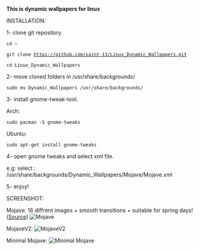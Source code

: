 <Text>

<b>This is dynamic wallpapers for linux</b>

INSTALLATION:


1- clone git repository

<code>cd ~</code>

<code>git clone https://github.com/saint-13/Linux_Dynamic_Wallpapers.git</code>

<code>cd Linux_Dynamic_Wallpapers</code>

2- move cloned folders in /usr/share/backgrounds/

<code>sudo mv Dynamic_Wallpapers /usr/share/backgrounds/</code>

3- install gnome-tweak-tool.

Arch:

<code>sudo pacman -S gnome-tweaks</code>

Ubuntu:

<code>sudo apt-get install gnome-tweaks</code>

4- open gnome tweaks and select xml file.

e.g: select : /usr/share/backgrounds/Dynamic_Wallpapers/Mojave/Mojave.xml

5- enjoy!

SCREENSHOT:

Mojave: 16 diffrent images + smooth transitions + suitable for spring days!([Source](https://gist.github.com/trongthanh/7d632e90687e1bc219e1f3262d337702))
![Mojave](https://raw.githubusercontent.com/saint-13/Linux_Dynamic_Wallpapers/main/Screenshots/Screenshot%20from%202021-03-30%2018-19-54.png)

MojaveV2:
![MojaveV2](https://raw.githubusercontent.com/saint-13/Linux_Dynamic_Wallpapers/main/Screenshots/Screenshot%20from%202021-03-30%2018-20-14.png)

Minimal Mojave:
![Minimal Mojave](https://raw.githubusercontent.com/saint-13/Linux_Dynamic_Wallpapers/main/Screenshots/Screenshot%20from%202021-03-30%2018-19-31.png)

</Text>


